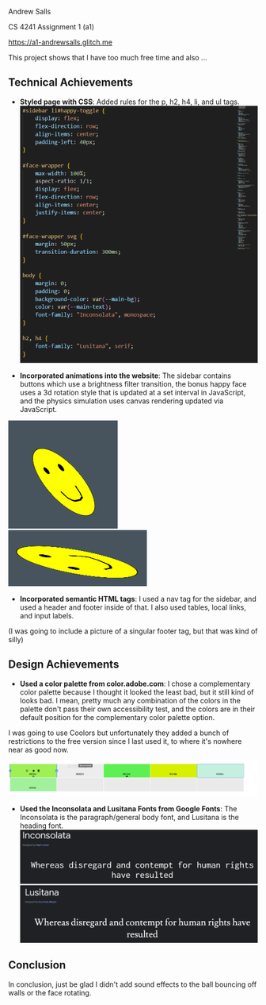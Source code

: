 Andrew Salls

CS 4241 Assignment 1 (a1)

https://a1-andrewsalls.glitch.me

This project shows that I have too much free time and also ...

## Technical Achievements
- **Styled page with CSS**: Added rules for the p, h2, h4, li, and ul tags.
![alt text](image-3.png)

- **Incorporated animations into the website**: The sidebar contains buttons which use a brightness filter transition, the bonus happy face uses a 3d rotation style that is updated at a set interval in JavaScript, and the physics simulation uses canvas rendering updated via JavaScript.

![bonus happy face rotating](image.png)
![alt text](image-4.png)

- **Incorporated semantic HTML tags**: I used a nav tag for the sidebar, and used a header and footer inside of that. I also used tables, local links, and input labels.

(I was going to include a picture of a singular footer tag, but that was kind of silly)
## Design Achievements
- **Used a color palette from color.adobe.com**: I chose a complementary color palette because I thought it looked the least bad, but it still kind of looks bad. I mean, pretty much any combination of the colors in the palette don't pass their own accessibility test, and the colors are in their default position for the complementary color palette option.

I was going to use Coolors but unfortunately they added a bunch of restrictions to the free version since I last used it, to where it's nowhere near as good now.

![color palette](palette.png)
- **Used the Inconsolata and Lusitana Fonts from Google Fonts**: The Inconsolata is the paragraph/general body font, and Lusitana is the heading font.
![alt text](image-2.png)
![alt text](image-1.png)

## Conclusion ##

In conclusion, just be glad I didn't add sound effects to the ball bouncing off walls or the face rotating.